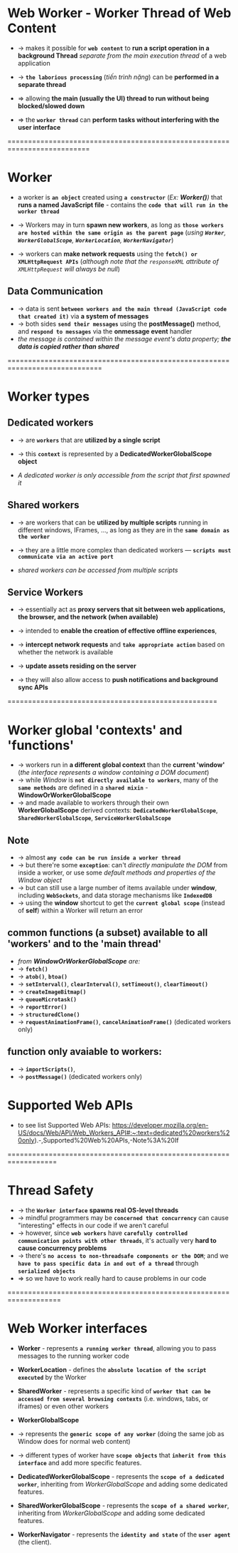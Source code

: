 
# Web Worker - Worker Thread of Web Content
* -> makes it possible for **`web content`** to **run a script operation in a background Thread** _separate from the main execution thread_ of a web application
* -> **`the laborious processing`** (_tiến trình nặng_) can be **performed in a separate thread** 

* => allowing **the main (usually the UI) thread to run without being blocked/slowed down**
* => the **`worker thread`** can **perform tasks without interfering with the user interface**

==========================================================================
# Worker
* a worker is **`an object`** created using **`a constructor`** (_Ex: **Worker()**)_ that **runs a named JavaScript file** - contains the **`code that will run in the worker thread`**

* -> Workers may in turn **spawn new workers**, as long as **`those workers are hosted within the same origin as the parent page`** (_using **`Worker`**, **`WorkerGlobalScope`**, **`WorkerLocation`**, **`WorkerNavigator`**_)
* -> workers can **make network requests** using the **`fetch() or XMLHttpRequest APIs`** (_although note that the `responseXML` attribute of `XMLHttpRequest` will always be null_)

## Data Communication
* -> data is sent **`between workers and the main thread (JavaScript code that created it)`** via **a system of messages**
* -> both sides **`send their messages`** using the **postMessage()** method, and **`respond to messages`** via the **onmessage event** handler 
* _the message is contained within the message event's data property; **the data is copied rather than shared**_

=============================================================================
# Worker types
## Dedicated workers 
* -> are **`workers`** that are **utilized by a single script** 
* -> this **`context`** is represented by a **DedicatedWorkerGlobalScope object**

* _A dedicated worker is only accessible from the script that first spawned it_

## Shared workers 
* -> are workers that can be **utilized by multiple scripts** running in different windows, IFrames, ..., as long as they are in the **`same domain as the worker`** 
* -> they are a little more complex than dedicated workers — **`scripts must communicate via an active port`**

* _shared workers can be accessed from multiple scripts_

## Service Workers 
* -> essentially act as **proxy servers that sit between web applications, the browser, and the network (when available)**

* -> intended to **enable the creation of effective offline experiences**, 
* -> **intercept network requests** and **`take appropriate action`** based on whether the network is available
* -> **update assets residing on the server**
* -> they will also allow access to **push notifications and background sync APIs**

===================================================
# Worker global 'contexts' and 'functions'
* -> workers run in **a different global context** than the **current 'window'** (_the interface represents a window containing a DOM document_)
* -> while _Window_ is **`not directly available to workers`**, many of the **`same methods`** are defined in a **`shared mixin`** - **WindowOrWorkerGlobalScope**
* -> and made available to workers through their own **WorkerGlobalScope** derived contexts: **`DedicatedWorkerGlobalScope`**, **`SharedWorkerGlobalScope`**, **`ServiceWorkerGlobalScope`**

## Note
* -> almost **`any code can be run inside a worker thread`**
* -> but there're some **`exception`**: can't _directly manipulate the DOM_ from inside a worker, or use some _default methods and properties of the Window object_
* -> but can still use a large number of items available under **window**, including **`WebSockets`**, and data storage mechanisms like **`IndexedDB`**
* -> using the **window** shortcut to get the **`current global scope`** (instead of **self**) within a Worker will return an error

## common functions (a subset) available to all 'workers' and to the 'main thread'
* _from **WindowOrWorkerGlobalScope** are:_
* -> **`fetch()`**
* -> **`atob()`**, **`btoa()`**
* -> **`setInterval()`**, **`clearInterval()`**, **`setTimeout()`**, **`clearTimeout()`**
* -> **`createImageBitmap()`**
* -> **`queueMicrotask()`**
* -> **`reportError()`**
* -> **`structuredClone()`**
* -> **`requestAnimationFrame()`**, **`cancelAnimationFrame()`** (dedicated workers only)

## function only avaiable to workers: 
* -> **`importScripts()`**,
* -> **`postMessage()`** (dedicated workers only)

# Supported Web APIs
* to see list Supported Web APIs: https://developer.mozilla.org/en-US/docs/Web/API/Web_Workers_API#:~:text=dedicated%20workers%20only).-,Supported%20Web%20APIs,-Note%3A%20If

==================================================================
# Thread Safety
* -> the **`Worker interface`** **spawns real OS-level threads**
* -> mindful programmers may be **`concerned that concurrency`** can cause "interesting" effects in our code if we aren't careful
* -> however, since **`web workers`** have **`carefully controlled communication points with other threads`**, it's actually very **hard to cause concurrency problems**
* -> there's **`no access to non-threadsafe components or the DOM`**; and we **`have to pass specific data in and out of a thread`** through **`serialized objects`** 
* => so we have to work really hard to cause problems in our code

===================================================================

# Web Worker interfaces
* **Worker** - represents **`a running worker thread`**, allowing you to pass messages to the running worker code

* **WorkerLocation** - defines the **`absolute location of the script executed`** by the Worker

* **SharedWorker** - represents a specific kind of **`worker that can be accessed from several browsing contexts`** (i.e. windows, tabs, or iframes) or even other workers

* **WorkerGlobalScope**
* -> represents the **`generic scope of any worker`** (doing the same job as Window does for normal web content)
* -> different types of worker have **`scope objects`** that **`inherit from this interface`** and add more specific features.

* **DedicatedWorkerGlobalScope** - represents the **`scope of a dedicated worker`**, inheriting from _WorkerGlobalScope_ and adding some dedicated features.

* **SharedWorkerGlobalScope** - represents the **`scope of a shared worker`**, inheriting from _WorkerGlobalScope_ and adding some dedicated features.

* **WorkerNavigator** - represents the **`identity and state`** of the **`user agent`** (the client).

